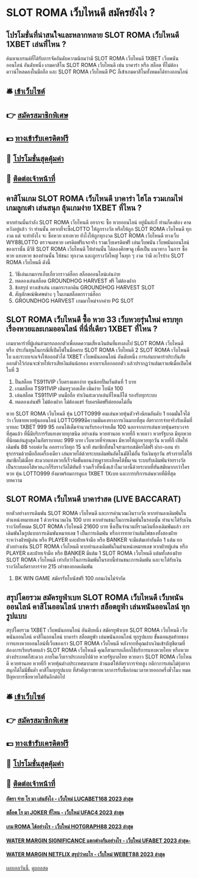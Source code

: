 # SLOT ROMA เว็บไหนดี สมัครยังไง ?
## โปรโมชั่นที่น่าสนใจและหลากหลาย SLOT ROMA เว็บไหนดี 1XBET เล่นที่ไหน ?
ค้นหาแบรนด์ที่ได้รับการจัดอันดับความนิยมว่ามี SLOT ROMA เว็บไหนดี 1XBET เว็บพนันออนไลน์ อันดับหนึ่ง เกมคาสิโน SLOT ROMA เว็บไหนดี เช่น บาคาร่า หรือ สล็อต ที่ไม่ต้องดาวน์โหลดลงในมือถือ และ SLOT ROMA เว็บไหนดี PC ก็เข้าเกมคาสิโนทั้งหมดได้ทางออนไลน์

## 🛎 [เข้าเว็บไซต์](https://bit.ly/3SdLNi2)
## 👉 [สมัครสมาชิกพิเศษ](https://bit.ly/3SdLNi2)
## 💵 [ทางเข้ารับเครดิตฟรี](https://bit.ly/3dyRKHj)
## 👑 [โปรโมชั่นสุดคุ้มค่า](https://bit.ly/3dyRKHj)
## 📱 [ติดต่อเจ้าหน้าที่](https://bit.ly/3dyRKHj)

## คาสิโนเกม SLOT ROMA เว็บไหนดี บาคาร่า ไฮโล รวมเกมไพ่ เกมลูกเต๋า เล่นสนุก ลุ้นเกมง่าย 1XBET ที่ไหน ?
หากท่านนั้นกำลัง SLOT ROMA เว็บไหนดี อยากจะ ซื้อ หวยออนไลน์ อยู่นั่นล่ะก็ ท่านก็คงต้อง คาดหวังอยู่แล้ว ว่า ท่านนั้น อยากที่จะซื้อLOTTO ให้ถูกรางวัล หรือให้ถูก SLOT ROMA เว็บไหนดี ทุกงวด แต่ จะทำยังไง จะ ซื้อหวย แทงหวย ยังไงให้ถูกทุกงวด SLOT ROMA เว็บไหนดี ทางเว็บ WY88LOTTO ตรวจผลหวย เครดิตฟรีแจกจริง รวมเว็บเครดิตฟรี เล่นเว็บพนัน เว็บพนันออนไลน์ ของเรานั้น มีวิธี SLOT ROMA เว็บไหนดี ให้ท่านนั้น ได้ลองศึกษาดู เพื่อเป็น แนวทาง ในการ ซื้อหวย แทงหวย ของท่านนั้น ให้ชนะ ทุกงวด และถูกรางวัลใหญ่ ในทุก ๆ งวด ว่ามี อะไรบ้าง SLOT ROMA เว็บไหนดี ดังนี้
1. วิธีเล่นเกมการเก็บเกี่ยวกราวด์ฮ็อก สล็อตออนไลน์เล่นง่าย
2. ทดลองเล่นสล็อต GROUNDHOG HARVEST ฟรี ไม่ต้องฝาก
3. ข้อสรุป ทางเข้าเล่น เกมกระรอกดิน GROUNDHOG HARVEST SLOT
4. สัญลักษณ์พิเศษต่าง ๆ ในเกมสล็อตกราวน์ฮ็อก
5. GROUNDHOG HARVEST เกมมาใหม่จากค่าย PG SLOT

## SLOT ROMA เว็บไหนดี ซื้อ หวย 33 เว็บหวยรุ่นใหม่ ครบทุกเรื่องหวยและเกมออนไลน์ ที่นี่ที่เดียว 1XBET ที่ไหน ?
เกมบาคาร่าที่ผู้เล่นสามารถออกตัวเพื่อลดความเสี่ยงเงินต้นที่แทงลงไป SLOT ROMA เว็บไหนดี หรือ ประกันทุนในกรณีที่เปิดไพ่ในมือครบ SLOT ROMA เว็บไหนดี 2 SLOT ROMA เว็บไหนดี ใบ และระบบจะแจ้งให้ออกตัวได้ 1XBET เว็บพนันออนไลน์ อันดับหนึ่ง การเล่นบาคาร่าประกันภัยออกตัวไว้ก่อนจะช่วยให้เราเสียเงินต้นน้อยลง หากเราเลือกออกตัว แล้วปรากฎว่าแต้มเราแพ้เมื่อเปิดไพ่ใบที่ 3
1. ปั่นสล็อต TS911VIP เว็บตรงแตกง่าย ทุนน้อยปั่นเริ่มต้นที่ 1 บาท
2. เกมสล็อต TS911VIP เติมทรูวอลเล็ท เติมง่าย โบนัส 100
3. เล่นสล็อต TS911VIP บนมือถือ ทำเงินสะดวกเล่นที่ไหนก็ได้ รองรับทุกระบบ
4. ทดลองเล่นฟรี ไม่ต้องฝาก ไม่ต้องแชร์ รับเครดิตฟรีต่อยอดไม่อั้น

หวย SLOT ROMA เว็บไหนดี หุ้น LOTTO999 คนเล่นหวยหุ้นตัวจริงนิยมอันดับ 1 ยอมมั่นใจได้ว่า เว็บขายหวยหุ้นออนไลน์ LOTTO999มีความมั่นคงทางการเงินมากที่สุด อัตราการจ่ายจริงรับเต็มที่บาทละ 1XBET 999 95 ถอนได้เต็มจำนวนรับรองจ่ายเต็ม 100 นอกจากการเล่นหวยหุ้นครบวงจรที่สุดแล้ว ที่นี่มีบริการรับแทงหวยทุกชนิด อย่างเช่น หวยฮานอย หวยยี่กี หวยลาว หวยรัฐบาล มีทุกหวยที่นิยมเล่นสูงสุดในอัตราบาทละ 999 บาท เว็บหวยที่จ่ายแพง มีหวยให้ถูกหวยทุกวัน หวยยี่กี เปิดให้เดิมพัน 88 รอบต่อวัน ออกรางวัลทุก 15 นาที สมาชิกที่สนใจสามารถสมัครได้ฟรี ฝาก-ถอน ทำธุรกรรมด้วยมือถือเครื่องเดียว เล่นหวยได้ด้วยระบบเดิมพันอัตโนมัติไม่อั้น รับเงินทุกวัน สร้างรายได้ให้สมาชิกไม่เมื่อย สะดวกแทงหวยก็เร็วจัดขั้นตอนง่ายดูรายะเอียดได้ชั้นเจน ระบบรับเดิมพันจ่ายรางวัลเป็นระบบออโต้หวย๔กก็รับรางวัลได้ทันที รวดเร็วที่หนึ่งแล้วในเวลานี้ด้วยระบบที่ทันสมัยมากกว่าใคร หวย หุ้น LOTTO999 ยังมาพร้อมการดูแล 1XBET 1Xเบท และการบริการเล่นหวยที่ดีที่สุด
บทความ

## SLOT ROMA เว็บไหนดี บาคาร่าสด (LIVE BACCARAT)
ยกตัวอย่างการเดิมพัน SLOT ROMA เว็บไหนดี และการคำนวณเงินรางวัล หากท่านลงเดิมพันในตำแหน่งหมายเลข 1 ด้วยจำนวนเงิน 100 บาท หากท่านชนะในการเดิมพันในรอบนั้น ท่านจะได้รับเงินรางวัลทั้งหมด SLOT ROMA เว็บไหนดี 21600 บาท ซึ่งเป็นจำนวนที่รวมเงินที่ลงเดิมพันแล้ว
การเดิมพันในรูปแบบการเดิมพันหมายเลข 1 เป็นการเดิมพัน หรือการทายว่าแต้มไพ่ของทั้งสองฝ่าย ระหว่างฝ่ายผู้เล่น หรือ PLAYER และฝ่ายเจ้ามือ หรือ BANKER จะมีแต้มเท่ากันคือ 1 แต้ม ยกตัวอย่างเช่น SLOT ROMA เว็บไหนดี หากท่านลงเดิมพันในตำแหน่งหมายเลข หากฝ่ายผู้เล่น หรือ PLAYER และฝ่ายเจ้ามือ หรือ BANKER มีแต้ม 1 SLOT ROMA เว็บไหนดี แต้มทั้งสองฝ่าย SLOT ROMA เว็บไหนดี เท่ากับว่าในการเดิมพันในรอบนี้ท่านชนะการเดิมพัน และจะได้รับเงินรางวัลในอัตราการจ่าย 215 เท่าของยอดเดิมพัน
1. BK WIN GAME สมัครรับโบนัสฟรี 100 ถอนเงินไม่จำกัด

## สรุปโดยรวม สมัครยูฟ่าเบท SLOT ROMA เว็บไหนดี เว็บพนันออนไลน์ คาสิโนออนไลน์ บาคาร่า สล็อตยูฟ่า เล่นพนันออนไลน์ ทุกรูปแบบ
สรุปโดยรวม 1XBET เว็บพนันออนไลน์ อันดับหนึ่ง สมัครยูฟ่าเบท SLOT ROMA เว็บไหนดี เว็บพนันออนไลน์ คาสิโนออนไลน์ บาคาร่า สล็อตยูฟ่า เล่นพนันออนไลน์ ทุกรูปแบบ ขั้นตอนสุดท้ายของการแทงหวยออนไลน์ที่เว็บของเรา SLOT ROMA เว็บไหนดี หลังจากที่คุณฝากเงินเข้าบัญชีตามที่ต้องการเรียบร้อยแล้ว SLOT ROMA เว็บไหนดี คุณก็สามารถเลือกใช้บริการแทงหวยไทย หรือหวยต่างประเทศก็สะดวก ภายในเว็บเราประกอบไปด้วย หวยรัฐบาลไทย หวยลาว SLOT ROMA เว็บไหนดี หวยฮานอย หวยยี่กี หวยหุ้นต่างประเทศมากมาย ล้วนแต่ให้อัตราการจ่ายสูง กติกาการเล่นไม่ยุ่งยากสนุกได้ไม่มีขั้นต่ำ คาสิโนทุกรูปแบบ ที่สำคัญเราขยายเวลาการรับซื้อก่อนเวลาหวยออกครึ่งชั่วโมง หมดปัญหาการซื้อหวยไม่ทันอีกต่อไป

## 🛎 [เข้าเว็บไซต์](https://bit.ly/3SdLNi2)
## 👉 [สมัครสมาชิกพิเศษ](https://bit.ly/3SdLNi2)
## 💵 [ทางเข้ารับเครดิตฟรี](https://bit.ly/3dyRKHj)
## 👑 [โปรโมชั่นสุดคุ้มค่า](https://bit.ly/3dyRKHj)
## 📱 [ติดต่อเจ้าหน้าที่](https://bit.ly/3dyRKHj)

#### [อัตรา จ่าย โร มา เล่นยังไง - เว็บใหม่ LUCABET168 2023 ล่าสุด](https://atom.io/themes/อัตรา%20จ่าย%20โร%20มา%20เล่นยังไง%20-%20เว็บใหม่%20lucabet168%202023%20ล่าสุด)
#### [สล็อต โร มา JOKER ที่ไหน - เว็บใหม่ UFAC4 2023 ล่าสุด](https://atom.io/themes/สล็อต%20โร%20มา%20joker%20ที่ไหน%20-%20เว็บใหม่%20ufac4%202023%20ล่าสุด)
#### [เกม ROMA ได้อย่างไร - เว็บใหม่ HOTGRAPH88 2023 ล่าสุด](https://atom.io/themes/เกม%20roma%20ได้อย่างไร%20-%20เว็บใหม่%20hotgraph88%202023%20ล่าสุด)
#### [WATER MARGIN SIGNIFICANCE แตกต่างกันอย่างไร - เว็บใหม่ UFABET 2023 ล่าสุด-](https://atom.io/themes/water%20margin%20significance%20แตกต่างกันอย่างไร%20-%20เว็บใหม่%20ufabet%202023%20ล่าสุด-)
#### [WATER MARGIN NETFLIX สรุปว่าอะไร - เว็บใหม่ WEBET88 2023 ล่าสุด](https://atom.io/themes/water%20margin%20netflix%20สรุปว่าอะไร%20-%20เว็บใหม่%20webet88%202023%20ล่าสุด)

[ผลบอลวันนี้](https://siamsport.tv "ผลบอลวันนี้"), [ดูบอลสด](https://siamsport.tv/ดูบอลสด "ดูบอลสด")